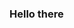 ### Hello there 

<!--
This is **Dinesh**. I am from India and currently living in USA as graduate student from Northwest Missouri State University. I love dogs, going to gym and watching anime.

- 🔭 I’m currently working on Github to learn development of web appliactions and services
- 🌱 I’m also currently learning Object oriented programming in java and Database systems 
-->

